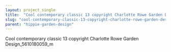 ```yaml
---
layout: project_single
title:  "Cool contemporary classic 13 copyright Charlotte Rowe Garden Design_5610180059_m"
slug: "cool-contemporary-classic-13-copyright-charlotte-rowe-garden-design-5610180059-m"
parent: "hippie-garden-design"
---
```

Cool contemporary classic 13 copyright Charlotte Rowe Garden Design_5610180059_m